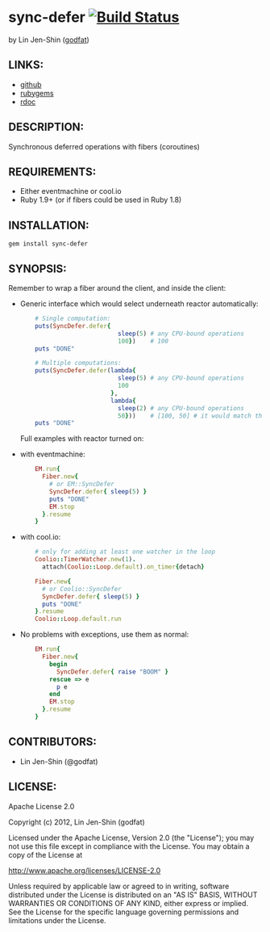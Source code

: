 # sync-defer [![Build Status](http://travis-ci.org/godfat/sync-defer.png)](http://travis-ci.org/godfat/sync-defer)

by Lin Jen-Shin ([godfat](http://godfat.org))

## LINKS:

* [github](https://github.com/godfat/sync-defer)
* [rubygems](https://rubygems.org/gems/sync-defer)
* [rdoc](http://rdoc.info/github/godfat/sync-defer)

## DESCRIPTION:

Synchronous deferred operations with fibers (coroutines)

## REQUIREMENTS:

* Either eventmachine or cool.io
* Ruby 1.9+ (or if fibers could be used in Ruby 1.8)

## INSTALLATION:

    gem install sync-defer

## SYNOPSIS:

Remember to wrap a fiber around the client, and inside the client:

* Generic interface which would select underneath reactor automatically:

  ``` ruby
      # Single computation:
      puts(SyncDefer.defer{
                             sleep(5) # any CPU-bound operations
                             100})    # 100
      puts "DONE"

      # Multiple computations:
      puts(SyncDefer.defer(lambda{
                             sleep(5) # any CPU-bound operations
                             100
                           },
                           lambda{
                             sleep(2) # any CPU-bound operations
                             50}))    # [100, 50] # it would match the index
      puts "DONE"
  ```

  Full examples with reactor turned on:

* with eventmachine:

  ``` ruby
      EM.run{
        Fiber.new{
          # or EM::SyncDefer
          SyncDefer.defer{ sleep(5) }
          puts "DONE"
          EM.stop
        }.resume
      }
  ```

* with cool.io:

  ``` ruby
      # only for adding at least one watcher in the loop
      Coolio::TimerWatcher.new(1).
        attach(Coolio::Loop.default).on_timer{detach}

      Fiber.new{
        # or Coolio::SyncDefer
        SyncDefer.defer{ sleep(5) }
        puts "DONE"
      }.resume
      Coolio::Loop.default.run
  ```

* No problems with exceptions, use them as normal:

  ``` ruby
      EM.run{
        Fiber.new{
          begin
            SyncDefer.defer{ raise "BOOM" }
          rescue => e
            p e
          end
          EM.stop
        }.resume
      }
  ```

## CONTRIBUTORS:

* Lin Jen-Shin (@godfat)

## LICENSE:

Apache License 2.0

Copyright (c) 2012, Lin Jen-Shin (godfat)

Licensed under the Apache License, Version 2.0 (the "License");
you may not use this file except in compliance with the License.
You may obtain a copy of the License at

<http://www.apache.org/licenses/LICENSE-2.0>

Unless required by applicable law or agreed to in writing, software
distributed under the License is distributed on an "AS IS" BASIS,
WITHOUT WARRANTIES OR CONDITIONS OF ANY KIND, either express or implied.
See the License for the specific language governing permissions and
limitations under the License.
